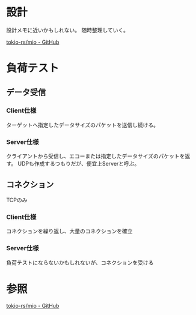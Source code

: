# 設計

設計メモに近いかもしれない。
随時整理していく。

[tokio-rs/mio - GitHub](https://github.com/tokio-rs/mio)

# 負荷テスト

## データ受信
### Client仕様
ターゲットへ指定したデータサイズのパケットを送信し続ける。


### Server仕様
クライアントから受信し、エコーまたは指定したデータサイズのパケットを返す。
UDPも作成するつもりだが、便宜上Serverと呼ぶ。

## コネクション
TCPのみ

### Client仕様
コネクションを繰り返し、大量のコネクションを確立

### Server仕様
負荷テストにならないかもしれないが、コネクションを受ける


# 参照

[tokio-rs/mio - GitHub](https://github.com/tokio-rs/mio)
